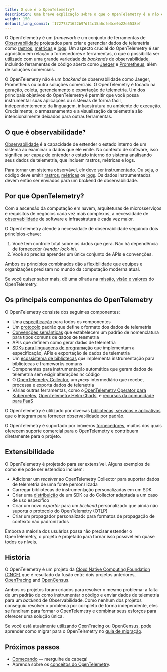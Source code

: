 ```yaml
---
title: O que é o OpenTelemetry?
description: Uma breve explicação sobre o que o OpenTelemetry é e não é.
weight: 150
default_lang_commit: f17277371622b97df4c15a6cfe3ce0b22e5538ef
---
```


O OpenTelemetry é um _framework_ e um conjunto de ferramentas de
[Observabilidade](/docs/concepts/observability-primer/#what-is-observability)
projetados para criar e gerenciar dados de telemetria como
[rastros](/docs/concepts/signals/traces/),
[métricas](/docs/concepts/signals/metrics/) e
[logs](/docs/concepts/signals/logs/). Um aspecto crucial do OpenTelemetry é ser
agnóstico em relação a fornecedores e ferramentas, o que o possibilita ser
utilizado com uma grande variedade de _backends_ de observabilidade, incluindo
ferramentas de código aberto como [Jaeger](https://www.jaegertracing.io/) e
[Prometheus](https://prometheus.io/), além de soluções comerciais.

O OpenTelemetry não é um _backend_ de observabilidade como Jaeger, Prometheus ou
outra soluções comerciais. O OpenTelemetry é focado na geração, coleta,
gerenciamento e exportação de telemetria. Um dos principais objetivos do
OpenTelemetry é permitir que você possa instrumentar suas aplicações ou sistemas
de forma fácil, independentemente da linguagem, infraestrutura ou ambiente de
execução. Crucialmente, o armazenamento e a visualização da telemetria são
intencionalmente deixados para outras ferramentas.

## O que é observabilidade?

[Observabilidade](/docs/concepts/observability-primer/#what-is-observability) é
a capacidade de entender o estado interno de um sistema ao examinar o dados que
ele emite. No contexto de software, isso significa ser capaz de entender o
estado interno do sistema analisando seus dados de telemetria, que incluem
rastros, métricas e logs.

Para tornar um sistema observável, ele deve ser
[instrumentado](/docs/concepts/instrumentation). Ou seja, o código deve emitir
[rastros](/docs/concepts/signals/traces/),
[métricas](/docs/concepts/signals/metrics/) ou
[logs](/docs/concepts/signals/logs/). Os dados instrumentados devem então ser
enviados para um backend de observabilidade.

## Por que OpenTelemetry?

Com a ascensão da computação em nuvem, arquiteturas de microsserviços e
requisitos de negócios cada vez mais complexos, a necessidade de
[observabilidade](/docs/concepts/observability-primer/#what-is-observability) de
software e infraestrutura é cada vez maior.

O OpenTelemetry atende à necessidade de observabilidade seguindo dois
princípios-chave:

1. Você tem controle total sobre os dados que gera. Não há dependência de
   fornecedor (_vendor lock-in_).
2. Você só precisa aprender um único conjunto de APIs e convenções.

Ambos os princípios combinados dão a flexibilidade que equipes e organizações
precisam no mundo da computação moderna atual.

Se você quiser saber mais, dê uma olhada na
[missão, visão e valores](/community/mission/) do OpenTelemetry.

## Os principais componentes do OpenTelemetry

O OpenTelemetry consiste dos seguintes componentes:

- Uma [especificação](/docs/specs/otel) para todos os componentes
- Um [protocolo](/docs/specs/otlp/) padrão que define o formato dos dados de
  telemetria
- [Convenções semânticas](/docs/specs/semconv/) que estabelecem um padrão de
  nomenclatura para tipos comuns de dados de telemetria
- APIs que definem como gerar dados de telemetria
- [SDKs para linguagens de programação](/docs/languages) que implementam a
  especificação, APIs e exportação de dados de telemetria
- Um [ecossistema de bibliotecas](/ecosystem/registry) que implementa
  instrumentação para bibliotecas e frameworks comuns
- Componentes para instrumentação automática que geram dados de telemetria sem
  exigir alterações no código
- O [OpenTelemetry Collector](/docs/collector), um _proxy_ intermediário que
  recebe, processa e exporta dados de telemetria
- Várias outras ferramentas, como o
  [OpenTelemetry Operator para Kubernetes](/docs/kubernetes/operator/),
  [OpenTelemetry Helm Charts](/docs/kubernetes/helm/), e
  [recursos da comunidade para FaaS](/docs/faas/)

O OpenTelemetry é utilizado por diversas
[bibliotecas, serviços e aplicativos](/ecosystem/integrations/) que o integram
para fornecer observabilidade por padrão.

O OpenTelemetry é suportado por inúmeros [fornecedores](/ecosystem/vendors/),
muitos dos quais oferecem suporte comercial para o OpenTelemetry e contribuem
diretamente para o projeto.

## Extensibilidade

O OpenTelemetry é projetado para ser extensível. Alguns exemplos de como ele
pode ser estendido incluem:

- Adicionar um _receiver_ ao OpenTelemetry Collector para suportar dados de
  telemetria de uma fonte personalizada
- Carregar bibliotecas de instrumentação personalizadas em um SDK
- Criar uma [distribuição](/docs/concepts/distributions/) de um SDK ou do
  Collector adaptada a um caso de uso específico
- Criar um novo _exporter_ para um _backend_ personalizado que ainda não suporta
  o protocolo do OpenTelemetry (OTLP)
- Criar um propagador personalizado para formatos de propagação de contexto não
  padronizados

Embora a maioria dos usuários possa não precisar estender o OpenTelemetry, o
projeto é projetado para tornar isso possível em quase todos os níveis.

## História

O OpenTelemetry é um projeto da
[Cloud Native Computing Foundation (CNCF)](https://www.cncf.io) que é resultado
da fusão entre dois projetos anteriores, [OpenTracing](https://opentracing.io)
and [OpenCensus](https://opencensus.io).

Ambos os projetos foram criados para resolver o mesmo problema: a falta de um
padrão de como instrumentar o código e enviar dados de telemetria para um
_backend_ de Observabilidade. Como nenhum dos projetos conseguiu resolver o
problema por completo de forma independente, eles se fundiram para formar o
OpenTelemetry e combinar seus esforços para oferecer uma solução única.

Se você está atualmente utilizando OpenTracing ou OpenCensus, pode aprender como
migrar para o OpenTelemetry no [guia de migração](/docs/migration/).

## Próximos passos

- [Começando](/docs/getting-started/) &mdash; mergulhe de cabeça!
- Aprenda sobre os [conceitos do OpenTelemetry](/docs/concepts/).
